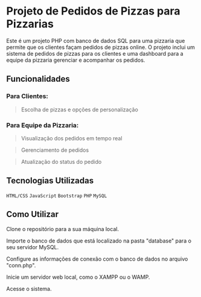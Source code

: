# Projeto de Pedidos de Pizzas para Pizzarias
Este é um projeto PHP com banco de dados SQL para uma pizzaria que permite que os clientes façam pedidos de pizzas online. O projeto inclui um sistema de pedidos de pizzas para os clientes e uma dashboard para a equipe da pizzaria gerenciar e acompanhar os pedidos.

## Funcionalidades

### Para Clientes:

> Escolha de pizzas e opções de personalização

### Para Equipe da Pizzaria:

> Visualização dos pedidos em tempo real

> Gerenciamento de pedidos

> Atualização do status do pedido

## Tecnologias Utilizadas
`HTML/CSS`
`JavaScript`
`Bootstrap`
`PHP`
`MySQL`
## Como Utilizar
Clone o repositório para a sua máquina local.

Importe o banco de dados que está localizado na pasta "database" para o seu servidor MySQL.

Configure as informações de conexão com o banco de dados no arquivo "conn.php".

Inicie um servidor web local, como o XAMPP ou o WAMP.

Acesse o sistema.
